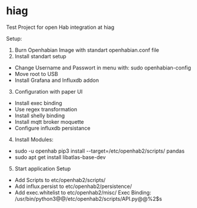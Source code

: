 # hiag
Test Project for open Hab integration at hiag

Setup:

1. Burn Openhabian Image with standart openhabian.conf file
2. Install standart setup

* Change Username and Passwort in menu with: sudo openhabian-config
* Move root to USB
* Install Grafana and Influxdb addon

3. Configuration with paper UI
* Install exec binding
* Use regex transformation
* Install shelly binding
* Install mqtt broker moquette
* Configure influxdb persistance

4. Install Modules:
* sudo -u openhab pip3 install --target=/etc/openhab2/scripts/ pandas
* sudo apt get install libatlas-base-dev

5. Start application Setup
* Add Scripts to etc/openhab2/scripts/
* Add influx.persist to etc/openhab2/persistence/
* Add exec.whitelist to etc/openhab2/misc/
Exec Binding:
/usr/bin/python3@@/etc/openhab2/scripts/API.py@@%2$s
